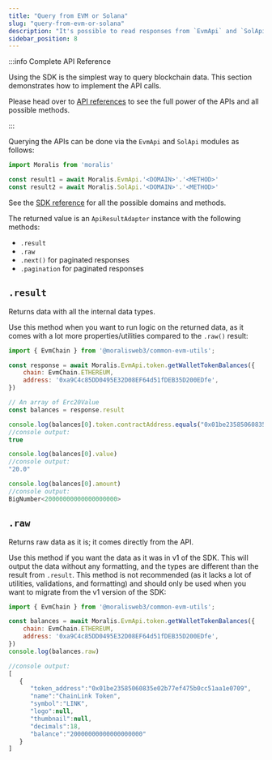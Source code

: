 ```yaml
---
title: "Query from EVM or Solana"
slug: "query-from-evm-or-solana"
description: "It's possible to read responses from `EvmApi` and `SolApi` in three different ways: `.toJson()`, `.raw`, `.result`, or using `.format()` for default formatting type."
sidebar_position: 8
---
```

:::info Complete API Reference

Using the SDK is the simplest way to query blockchain data. This section demonstrates how to implement the API calls.

Please head over to [API references](/web3-data-api/reference/overview) to see the full power of the APIs and all possible methods.

:::

Querying the APIs can be done via the `EvmApi` and `SolApi` modules as follows:

```javascript
import Moralis from 'moralis'

const result1 = await Moralis.EvmApi.'<DOMAIN>'.'<METHOD>'
const result2 = await Moralis.SolApi.'<DOMAIN>'.'<METHOD>'
```



See the [SDK reference](page:sdk-reference) for all the possible domains and methods.

The returned value is an `ApiResultAdapter` instance with the following methods:

- `.result`
- `.raw`
- `.next()` for paginated responses
- `.pagination` for paginated responses



## `.result`

Returns data with all the internal data types.

Use this method when you want to run logic on the returned data, as it comes with a lot more properties/utilities compared to the `.raw()` result:

```javascript
import { EvmChain } from '@moralisweb3/common-evm-utils';

const response = await Moralis.EvmApi.token.getWalletTokenBalances({
  	chain: EvmChain.ETHEREUM,
    address: '0xa9C4c85DD0495E32D08EF64d51fDEB35D200EDfe',
})

// An array of Erc20Value 
const balances = response.result

console.log(balances[0].token.contractAddress.equals("0x01be23585060835e02b77ef475b0cc51aa1e0709"))
//console output:
true

console.log(balances[0].value)
//console output:
"20.0"

console.log(balances[0].amount)
//console output:
BigNumber<20000000000000000000>
```



## `.raw`

Returns raw data as it is; it comes directly from the API.

Use this method if you want the data as it was in v1 of the SDK. This will output the data without any formatting, and the types are different than the result from  `.result`. This method is not recommended (as it lacks a lot of utilities, validations, and formatting) and should only be used when you want to migrate from the v1 version of the SDK:

```javascript
import { EvmChain } from '@moralisweb3/common-evm-utils';

const balances = await Moralis.EvmApi.token.getWalletTokenBalances({
  	chain: EvmChain.ETHEREUM,
    address: '0xa9C4c85DD0495E32D08EF64d51fDEB35D200EDfe',
})
console.log(balances.raw)

//console output:
[
   {
      "token_address":"0x01be23585060835e02b77ef475b0cc51aa1e0709",
      "name":"ChainLink Token",
      "symbol":"LINK",
      "logo":null,
      "thumbnail":null,
      "decimals":18,
      "balance":"20000000000000000000"
   }
]
```
